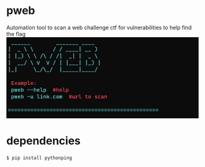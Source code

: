# pweb
Automation tool to scan a web challenge ctf for vulnerabilities to help find the flag
![alt text](./screenshots/cli_title.png)

# dependencies
```shell
$ pip install pythonping
``` 

